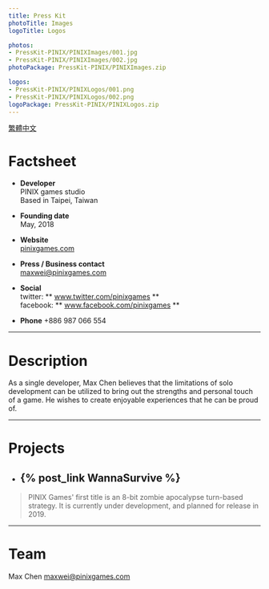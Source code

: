 ```yaml
---
title: Press Kit
photoTitle: Images
logoTitle: Logos

photos: 
- PressKit-PINIX/PINIXImages/001.jpg
- PressKit-PINIX/PINIXImages/002.jpg
photoPackage: PressKit-PINIX/PINIXImages.zip

logos: 
- PressKit-PINIX/PINIXLogos/001.png
- PressKit-PINIX/PINIXLogos/002.png
logoPackage: PressKit-PINIX/PINIXLogos.zip
---
```

<!--連結管理-->
[PINIXWebLink]: http://www.pinixgames.com
<!--連結管理-->
<a href="../zh-TW/" class="button small" target=_self>繁體中文</a>
# Factsheet
+ **Developer**  
PINIX games studio  
Based in Taipei, Taiwan

+ **Founding date**  
May, 2018

+ **Website**  
[pinixgames.com][PINIXWebLink]

+ **Press / Business contact**  
maxwei@pinixgames.com

+ **Social**  
twitter: ** www.twitter.com/pinixgames **  
facebook: ** www.facebook.com/pinixgames **

+ **Phone**
+886 987 066 554

---

# Description
As a single developer, Max Chen believes that the limitations of solo development can be utilized to bring out the strengths and personal touch of a game. He wishes to create enjoyable experiences that he can be proud of.

---

# Projects  
+ ## {% post_link WannaSurvive %}
> PINIX Games' first title is an 8-bit zombie apocalypse turn-based strategy.
> It is currently under development, and planned for release in 2019.

---

# Team
Max Chen
maxwei@pinixgames.com